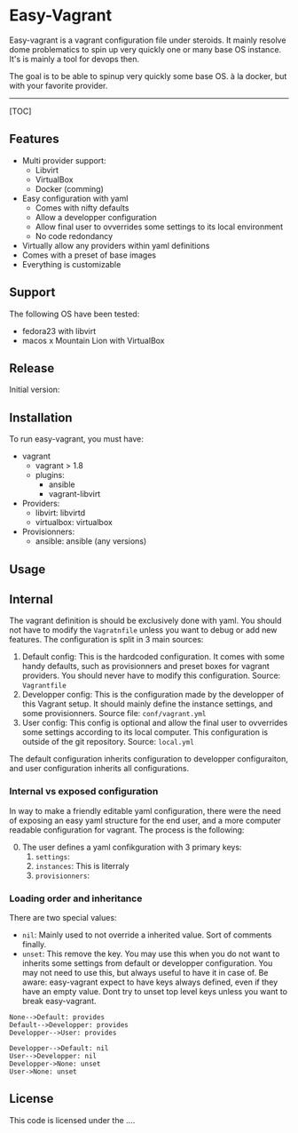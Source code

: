 # Easy-Vagrant

Easy-vagrant is a vagrant configuration file under steroids. It mainly resolve dome problematics to spin up very quickly one or many base OS instance. It's is mainly a tool for devops then.

The goal is to be able to spinup very quickly some base OS. à la docker, but with your favorite provider.



----------

[TOC]

## Features
- Multi provider support:
	- Libvirt
	- VirtualBox
	- Docker (comming)
- Easy configuration with yaml
	- Comes with nifty defaults
	- Allow a developper configuration
	- Allow final user to ovverrides some settings to its local environment
	- No code redondancy
- Virtually allow any providers within yaml definitions
- Comes with a preset of base images
- Everything is customizable


## Support
The following OS have been tested:

- fedora23 with libvirt
- macos x Mountain Lion with VirtualBox

## Release

Initial version:


## Installation


To run easy-vagrant, you must have:

- vagrant
	- vagrant > 1.8
	- plugins:
		- ansible
		- vagrant-libvirt
- Providers:
	- libvirt: libvirtd
	- virtualbox: virtualbox
- Provisionners:
	- ansible: ansible (any versions)


## Usage

## Internal

The vagrant definition is should be exclusively done with yaml. You should not have to modify the ```Vagratnfile``` unless you want to debug or add new features. The configuration is split in 3 main sources:

1. Default config: This is the hardcoded configuration. It comes with some handy defaults, such as provisionners and preset boxes for vagrant providers. You should never have to modify this configuration. Source: ```Vagrantfile```
2. Developper config: This is the configuration made by the developper of this Vagrant setup. It should mainly define the instance settings, and some provisionners. Source file: ```conf/vagrant.yml```
0. User config: This config is optional and allow the final user to ovverrides some settings according to its local computer. This configuration is outside of the git repository. Source: ```local.yml```

The default configuration inherits configuration to developper configuraiton, and user configuration inherits all configurations.

### Internal vs exposed configuration

In way to make a friendly editable yaml configuration, there were the need of exposing an easy yaml structure for the end user, and a more computer readable configuration for vagrant. The process is the following:

0. The user defines a yaml confikguration with 3 primary keys:
	1. ```settings```:
	2. ```instances```: This is literraly 
	3. ```provisionners```:


### Loading order and inheritance

There are two special values:

- ```nil```: Mainly used to not override a inherited value. Sort of comments finally.
- ```unset```: This remove the key. You may use this when you do not want to inherits some settings from default or developper configuration. You may not need to use this, but always useful to have it in case of. Be aware: easy-vagrant expect to have keys always defined, even if they have an empty value. Dont try to unset top level keys unless you want to break easy-vagrant. 


```sequence
None-->Default: provides
Default-->Developper: provides
Developper-->User: provides

Developper-->Default: nil
User-->Developper: nil
Developper->None: unset
User->None: unset

```

## License

This code is licensed under the ....


